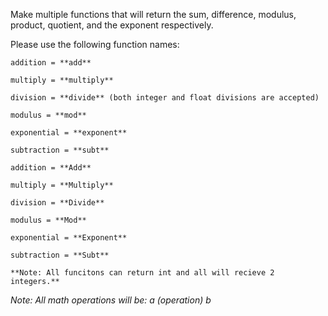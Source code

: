 Make multiple functions that will return the sum, difference, modulus, product, quotient, and the exponent respectively.

Please use the following function names:

```if-not:csharp
addition = **add**

multiply = **multiply**

division = **divide** (both integer and float divisions are accepted)

modulus = **mod**

exponential = **exponent**

subtraction = **subt**
```

```if:csharp
addition = **Add**

multiply = **Multiply**

division = **Divide** 

modulus = **Mod**

exponential = **Exponent**

subtraction = **Subt**

**Note: All funcitons can return int and all will recieve 2 integers.** 
```


*Note: All math operations will be:
  a (operation) b*
